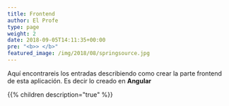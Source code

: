```yaml
---
title: Frontend
author: El Profe
type: page
weight: 2
date: 2018-09-05T14:11:35+00:00
pre: "<b>> </b>"
featured_image: /img/2018/08/springsource.jpg
---
```


Aquí encontrareis los entradas describiendo como crear la parte frontend de esta aplicación. Es decir lo creado en **Angular**

{{% children description="true"  %}}
